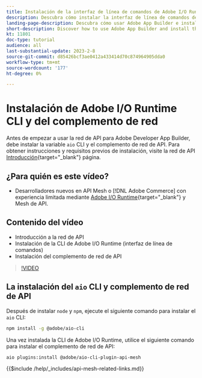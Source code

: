 ```yaml
---
title: Instalación de la interfaz de línea de comandos de Adobe I/O Runtime y del complemento de red de API
description: Descubra cómo instalar la interfaz de línea de comandos de Adobe I/O Runtime y el complemento de red de API
landing-page-description: Descubra cómo usar Adobe App Builder e instalar Adobe I/O Runtime con el complemento de red de API.
short-description: Discover how to use Adobe App Builder and install the Adobe I/O Runtime with API Mesh plugin.
kt: 11801
doc-type: tutorial
audience: all
last-substantial-update: 2023-2-8
source-git-commit: d85426bcf3ae0412a433414d70c874964905dda0
workflow-type: tm+mt
source-wordcount: '177'
ht-degree: 0%

---
```



# Instalación de Adobe I/O Runtime CLI y del complemento de red

Antes de empezar a usar la red de API para Adobe Developer App Builder, debe instalar la variable `aio` CLI y el complemento de red de API.
Para obtener instrucciones y requisitos previos de instalación, visite la red de API [Introducción](https://developer.adobe.com/graphql-mesh-gateway/gateway/getting-started/){target="_blank"} página.

## ¿Para quién es este vídeo?

* Desarrolladores nuevos en API Mesh o [!DNL Adobe Commerce] con experiencia limitada mediante [Adobe I/O Runtime](https://developer.adobe.com/runtime/docs/guides/overview/){target="_blank"} y Mesh de API.

## Contenido del vídeo

* Introducción a la red de API
* Instalación de la CLI de Adobe I/O Runtime (interfaz de línea de comandos)
* Instalación del complemento de red de API

>[!VIDEO](https://video.tv.adobe.com/v/3414122?quality=12&learn=on)

## La instalación del `aio` CLI y complemento de red de API

Después de instalar `node` y `npm`, ejecute el siguiente comando para instalar el `aio` CLI:

```bash
npm install -g @adobe/aio-cli
```

Una vez instalada la CLI de Adobe I/O Runtime, utilice el siguiente comando para instalar el complemento de red de API:

```bash
aio plugins:install @adobe/aio-cli-plugin-api-mesh
```

{{$include /help/_includes/api-mesh-related-links.md}}
